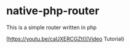 # native-php-router
This is a simple router written in php

[https://youtu.be/caUXERCGZtI](Video Tutorial)
